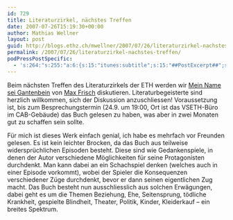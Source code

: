 ```yaml
---
id: 729
title: Literaturzirkel, nächstes Treffen
date: 2007-07-26T15:19:30+00:00
author: Mathias Wellner
layout: post
guid: http://blogs.ethz.ch/mwellner/2007/07/26/literaturzirkel-nachstes-treffen/
permalink: /2007/07/26/literaturzirkel-nachstes-treffen/
podPressPostSpecific:
  - 's:264:"s:255:"a:6:{s:15:"itunes:subtitle";s:15:"##PostExcerpt##";s:14:"itunes:summary";s:15:"##PostExcerpt##";s:15:"itunes:keywords";s:17:"##WordPressCats##";s:13:"itunes:author";s:10:"##Global##";s:15:"itunes:explicit";s:7:"Default";s:12:"itunes:block";s:7:"Default";}";";'
---
```

Beim nächsten Treffen des Literaturzirkels der ETH werden wir [Mein Name sei Gantenbein](http://de.wikipedia.org/wiki/Mein_Name_sei_Gantenbein) von [Max Frisch](http://de.wikipedia.org/wiki/Max_Frisch) diskutieren. Literaturbegeisterte sind herzlich willkommen, sich der Diskussion anzuschliessen! Voraussetzung ist, bis zum Besprechungstermin (24.9. um 19:00, Ort ist das VSETH-Büro im CAB-Gebäude) das Buch gelesen zu haben, was aber in zwei Monaten gut zu schaffen sein sollte.

Für mich ist dieses Werk einfach genial, ich habe es mehrfach vor Freunden gelesen. Es ist kein leichter Brocken, da das Buch aus teilweise widersprüchlichen Episoden besteht. Diese sind wie Gedankenspiele, in denen der Autor verschiedene Möglichkeiten für seine Protagonisten durchdenkt. Man kann dabei an ein Schachspiel denken (welches auch in einer Episode vorkommt), wobei der Spieler die Konsequenzen verschiedener Züge durchdenkt, bevor er dann seinen eigentlichen Zug macht. Das Buch besteht nun ausschliesslich aus solchen Erwägungen, dabei geht es um die Themen Beziehung, Ehe, Seitensprung, tödliche Krankheit, gespielte Blindheit, Theater, Politik, Kinder, Kleiderkauf &#8211; ein breites Spektrum.